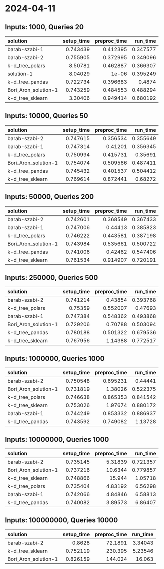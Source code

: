 # 2024-04-11

## Inputs: 1000, Queries 20

| solution             |   setup_time |   preproc_time |   run_time |
|:---------------------|-------------:|---------------:|-----------:|
| barab-szabi-1        |     0.743439 |       0.412395 |   0.347577 |
| barab-szabi-2        |     0.755905 |       0.372995 |   0.349096 |
| k-d_tree_polars      |     8.50781  |       0.462887 |   0.366307 |
| solution-1           |     8.04029  |       1e-06    |   0.395249 |
| k-d_tree_pandas      |     0.722734 |       0.396683 |   0.4874   |
| Bori_Aron_solution-1 |     0.743259 |       0.484553 |   0.488294 |
| k-d_tree_sklearn     |     3.30406  |       0.949414 |   0.680192 |

## Inputs: 10000, Queries 50

| solution             |   setup_time |   preproc_time |   run_time |
|:---------------------|-------------:|---------------:|-----------:|
| barab-szabi-2        |     0.747615 |       0.356534 |   0.355649 |
| barab-szabi-1        |     0.747314 |       0.41201  |   0.356345 |
| k-d_tree_polars      |     0.750994 |       0.415731 |   0.35691  |
| Bori_Aron_solution-1 |     0.754074 |       0.509566 |   0.487411 |
| k-d_tree_pandas      |     0.745432 |       0.401537 |   0.504412 |
| k-d_tree_sklearn     |     0.769614 |       0.872441 |   0.68272  |

## Inputs: 50000, Queries 200

| solution             |   setup_time |   preproc_time |   run_time |
|:---------------------|-------------:|---------------:|-----------:|
| barab-szabi-2        |     0.742601 |       0.368549 |   0.367433 |
| barab-szabi-1        |     0.747006 |       0.44413  |   0.385823 |
| k-d_tree_polars      |     0.746222 |       0.443581 |   0.387198 |
| Bori_Aron_solution-1 |     0.743984 |       0.535661 |   0.500722 |
| k-d_tree_pandas      |     0.741006 |       0.42462  |   0.547406 |
| k-d_tree_sklearn     |     0.761534 |       0.914907 |   0.720191 |

## Inputs: 250000, Queries 500

| solution             |   setup_time |   preproc_time |   run_time |
|:---------------------|-------------:|---------------:|-----------:|
| barab-szabi-2        |     0.741214 |       0.43854  |   0.393768 |
| k-d_tree_polars      |     0.75359  |       0.552007 |   0.47693  |
| barab-szabi-1        |     0.747384 |       0.548362 |   0.493868 |
| Bori_Aron_solution-1 |     0.729206 |       0.70788  |   0.503094 |
| k-d_tree_pandas      |     0.780188 |       0.501322 |   0.679536 |
| k-d_tree_sklearn     |     0.767956 |       1.14388  |   0.772517 |

## Inputs: 1000000, Queries 1000

| solution             |   setup_time |   preproc_time |   run_time |
|:---------------------|-------------:|---------------:|-----------:|
| barab-szabi-2        |     0.750548 |       0.695231 |   0.44441  |
| Bori_Aron_solution-1 |     0.731819 |       1.38026  |   0.522375 |
| k-d_tree_polars      |     0.746638 |       0.865353 |   0.841542 |
| k-d_tree_sklearn     |     0.753026 |       1.97674  |   0.880172 |
| barab-szabi-1        |     0.744249 |       0.853332 |   0.886937 |
| k-d_tree_pandas      |     0.743592 |       0.749082 |   1.13728  |

## Inputs: 10000000, Queries 1000

| solution             |   setup_time |   preproc_time |   run_time |
|:---------------------|-------------:|---------------:|-----------:|
| barab-szabi-2        |     0.735145 |        5.31839 |   0.721357 |
| Bori_Aron_solution-1 |     0.737216 |       10.6344  |   0.779857 |
| k-d_tree_sklearn     |     0.748866 |       15.944   |   1.05718  |
| k-d_tree_polars      |     0.735404 |        4.83192 |   6.56298  |
| barab-szabi-1        |     0.742066 |        4.84846 |   6.58813  |
| k-d_tree_pandas      |     0.740082 |        3.89573 |   6.86407  |

## Inputs: 100000000, Queries 10000

| solution             |   setup_time |   preproc_time |   run_time |
|:---------------------|-------------:|---------------:|-----------:|
| barab-szabi-2        |     0.8628   |        72.1891 |    3.34043 |
| k-d_tree_sklearn     |     0.752119 |       230.395  |    5.23546 |
| Bori_Aron_solution-1 |     0.826159 |       144.024  |   16.063   |